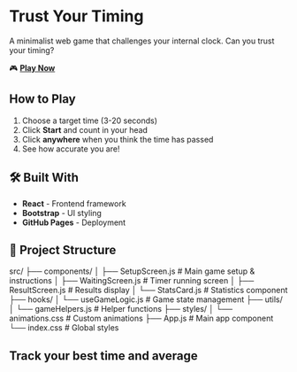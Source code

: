 # Trust Your Timing 

A minimalist web game that challenges your internal clock. Can you trust your timing?

🎮 **[Play Now](https://xmfaizan.github.io/trust-your-timing)**

##  How to Play

1. Choose a target time (3-20 seconds)
2. Click **Start** and count in your head
3. Click **anywhere** when you think the time has passed
4. See how accurate you are!

## 🛠️ Built With

- **React** - Frontend framework
- **Bootstrap** - UI styling
- **GitHub Pages** - Deployment

## 📁 Project Structure

src/
├── components/
│   ├── SetupScreen.js      # Main game setup & instructions
│   ├── WaitingScreen.js    # Timer running screen
│   ├── ResultScreen.js     # Results display
│   └── StatsCard.js        # Statistics component
├── hooks/
│   └── useGameLogic.js     # Game state management
├── utils/
│   └── gameHelpers.js      # Helper functions
├── styles/
│   └── animations.css      # Custom animations
├── App.js                  # Main app component
└── index.css               # Global styles

##  Track your best time and average
